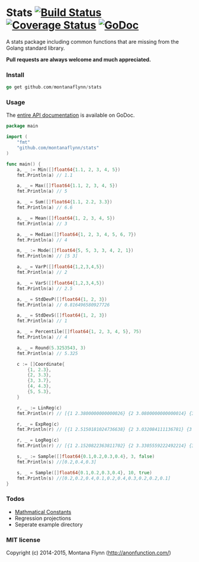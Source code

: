 # Stats [![Build Status](https://img.shields.io/wercker/ci/548fca786b3ba8733d7f219d.svg)](https://app.wercker.com/project/bykey/2eafc5c6f7c702b53d967aef3b2bb65e) [![Coverage Status](https://img.shields.io/coveralls/montanaflynn/stats.svg)](https://coveralls.io/r/montanaflynn/stats?branch=master) [![GoDoc](https://godoc.org/github.com/montanaflynn/stats?status.svg)](https://godoc.org/github.com/montanaflynn/stats)

A stats package including common functions that are missing from the Golang standard library. 

__Pull requests are always welcome and much appreciated.__

### Install

```go
go get github.com/montanaflynn/stats
```

### Usage

The [entire API documentation](http://godoc.org/github.com/montanaflynn/stats) is available on GoDoc.

```go
package main

import (
	"fmt"
	"github.com/montanaflynn/stats"
)

func main() {
	a, _ := Min([]float64{1.1, 2, 3, 4, 5})
	fmt.Println(a) // 1.1

	a, _ = Max([]float64{1.1, 2, 3, 4, 5})
	fmt.Println(a) // 5

	a, _ = Sum([]float64{1.1, 2.2, 3.3})
	fmt.Println(a) // 6.6

	a, _ = Mean([]float64{1, 2, 3, 4, 5})
	fmt.Println(a) // 3

	a, _ = Median([]float64{1, 2, 3, 4, 5, 6, 7})
	fmt.Println(a) // 4

	m, _ := Mode([]float64{5, 5, 3, 3, 4, 2, 1})
	fmt.Println(m) // [5 3]

	a, _ = VarP([]float64{1,2,3,4,5})
	fmt.Println(a) // 2

	a, _ = VarS([]float64{1,2,3,4,5})
	fmt.Println(a) // 2.5

	a, _ = StdDevP([]float64{1, 2, 3})
	fmt.Println(a) // 0.816496580927726

	a, _ = StdDevS([]float64{1, 2, 3})
	fmt.Println(a) // 1

	a, _ = Percentile([]float64{1, 2, 3, 4, 5}, 75)
	fmt.Println(a) // 4

	a, _ = Round(5.3253543, 3)
	fmt.Println(a) // 5.325

	c := []Coordinate{
		{1, 2.3},
		{2, 3.3},
		{3, 3.7},
		{4, 4.3},
		{5, 5.3},
	}

	r, _ := LinReg(c)
	fmt.Println(r) // [{1 2.3800000000000026} {2 3.0800000000000014} {3 3.7800000000000002} {4 4.479999999999999} {5 5.179999999999998}]

	r, _ = ExpReg(c)
	fmt.Println(r) // [{1 2.5150181024736638} {2 3.032084111136781} {3 3.6554544271334493} {4 4.406984298281804} {5 5.313022222665875}]

	r, _ = LogReg(c)
	fmt.Println(r) // [{1 2.1520822363811702} {2 3.3305559222492214} {3 4.019918836568674} {4 4.509029608117273} {5 4.888413396683663}]

	s, _ := Sample([]float64{0.1,0.2,0.3,0.4}, 3, false)
	fmt.Println(s) //[0.2,0.4,0.3]

	s, _ = Sample([]float64{0.1,0.2,0.3,0.4}, 10, true)
	fmt.Println(s) //[0.2,0.2,0.4,0.1,0.2,0.4,0.3,0.2,0.2,0.1]
}
```

### Todos

- [Mathmatical Constants](http://en.wikipedia.org/wiki/Mathematical_constant)
- Regression projections
- Seperate example directory

### MIT license

Copyright (c) 2014-2015, Montana Flynn (http://anonfunction.com/)
